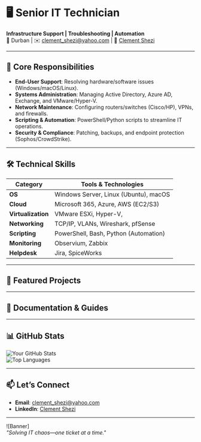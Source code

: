 # 🖥️ Senior IT Technician
**Infrastructure Support | Troubleshooting | Automation**  
📍 Durban | ✉️ clement_shezi@yahoo.com | 🔗 [Clement Shezi](https://www.linkedin.com/in/clement-shezi-2595669a/)  

---

## 🔧 **Core Responsibilities**
- **End-User Support**: Resolving hardware/software issues (Windows/macOS/Linux).  
- **Systems Administration**: Managing Active Directory, Azure AD, Exchange, and VMware/Hyper-V.  
- **Network Maintenance**: Configuring routers/switches (Cisco/HP), VPNs, and firewalls.  
- **Scripting & Automation**: PowerShell/Python scripts to streamline IT operations.  
- **Security & Compliance**: Patching, backups, and endpoint protection (Sophos/CrowdStrike).  

---

## 🛠 **Technical Skills**
| **Category**       | **Tools & Technologies**                          |
|--------------------|--------------------------------------------------|
| **OS**            | Windows Server, Linux (Ubuntu), macOS       |
| **Cloud**         | Microsoft 365, Azure, AWS (EC2/S3)               |
| **Virtualization**| VMware ESXi, Hyper-V,                   |
| **Networking**    | TCP/IP, VLANs, Wireshark, pfSense       |
| **Scripting**     | PowerShell, Bash, Python (Automation)            |
| **Monitoring**    | Observium, Zabbix                             |
| **Helpdesk**      | Jira, SpiceWorks                   |

---

## 💼 **Featured Projects**

---

## 📝 **Documentation & Guides**
  

---

## 📊 **GitHub Stats**
![Your GitHub Stats](https://github-readme-stats.vercel.app/api?username=ClementShezi&show_icons=true&theme=dark)  
![Top Languages](https://github-readme-stats.vercel.app/api/top-langs/?username=ClementShezi&layout=compact&theme=dark)  

---

## 📫 **Let’s Connect**
- **Email**: [clement_shezi@yahoo.com](mailto:clement_shezi@yahoo.com)  
- **LinkedIn**: [Clement Shezi](https://www.linkedin.com/in/clement-shezi-2595669a/)   

---

![Banner]  
*"Solving IT chaos—one ticket at a time."*  
